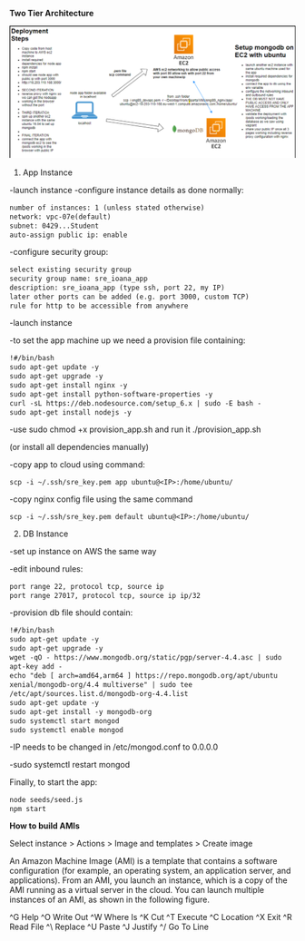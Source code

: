 **Two Tier Architecture**

![alt text](https://github.com/ioanan11/two_tier_architecture/blob/main/Screenshot%202021-09-03%20093523.png)


1. App Instance

-launch instance
-configure instance details as done normally: 

	number of instances: 1 (unless stated otherwise)
	network: vpc-07e(default)
	subnet: 0429...Student
	auto-assign public ip: enable

-configure security group:

	select existing security group
	security group name: sre_ioana_app
	description: sre_ioana_app (type ssh, port 22, my IP)
	later other ports can be added (e.g. port 3000, custom TCP)
	rule for http to be accessible from anywhere

-launch instance

-to set the app machine up we need a provision file containing:

	!#/bin/bash
	sudo apt-get update -y
	sudo apt-get upgrade -y
	sudo apt-get install nginx -y
	sudo apt-get install python-software-properties -y
	curl -sL https://deb.nodesource.com/setup_6.x | sudo -E bash -
	sudo apt-get install nodejs -y

-use sudo chmod +x provision_app.sh and run it ./provision_app.sh

(or install all dependencies manually)

-copy app to cloud using command: 

	scp -i ~/.ssh/sre_key.pem app ubuntu@<IP>:/home/ubuntu/

-copy nginx config file using the same command

	scp -i ~/.ssh/sre_key.pem default ubuntu@<IP>:/home/ubuntu/




2. DB Instance

-set up instance on AWS the same way

-edit inbound rules:

	port range 22, protocol tcp, source ip
	port range 27017, protocol tcp, source ip ip/32

-provision db file should contain:

	!#/bin/bash
	sudo apt-get update -y
	sudo apt-get upgrade -y
	wget -qO - https://www.mongodb.org/static/pgp/server-4.4.asc | sudo apt-key add -
	echo "deb [ arch=amd64,arm64 ] https://repo.mongodb.org/apt/ubuntu xenial/mongodb-org/4.4 multiverse" | sudo tee /etc/apt/sources.list.d/mongodb-org-4.4.list
	sudo apt-get update -y
	sudo apt-get install -y mongodb-org
	sudo systemctl start mongod
	sudo systemctl enable mongod

-IP needs to be changed in /etc/mongod.conf to 0.0.0.0

-sudo systemctl restart mongod


Finally, to start the app:

	node seeds/seed.js
	npm start

**How to build AMIs**

Select instance > Actions > Image and templates > Create image

An Amazon Machine Image (AMI) is a template that contains a software configuration (for example, an operating system, an application server, and applications). From an AMI, you launch an instance, which is a copy of the AMI running as a virtual server in the cloud. You can launch multiple instances of an AMI, as shown in the following figure.



























^G Help       ^O Write Out  ^W Where Is   ^K Cut        ^T Execute    ^C Location
^X Exit       ^R Read File  ^\ Replace    ^U Paste      ^J Justify    ^/ Go To Line
